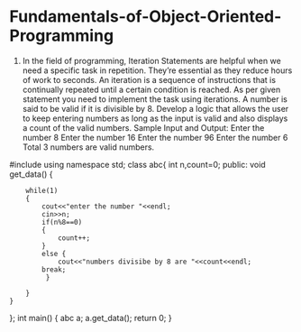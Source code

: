 # Fundamentals-of-Object-Oriented-Programming
1.	In the field of programming, Iteration Statements are helpful when we need a specific task in repetition. They’re essential as they reduce hours of work to seconds. An iteration is a sequence of instructions that is continually repeated until a certain condition is reached. As per given statement you need to implement the task using iterations. 
A number is said to be valid if it is divisible by 8. Develop a logic that allows the user to keep entering numbers as long as the input is valid and also displays a count of the valid numbers. 
Sample Input and Output:
Enter the number
8
Enter the number
16
Enter the number
96
Enter the number
6
Total 3 numbers are valid numbers. 



#include<iostream>
using namespace std;
class abc{
    int n,count=0;
    public:
    void get_data()
    {
        
        while(1)
        {
            cout<<"enter the number "<<endl;
            cin>>n;
            if(n%8==0)
            {
                count++;
            }
            else {
                cout<<"numbers divisibe by 8 are "<<count<<endl;
            break;
             }
           
        }
    }

};
int main()
{
    abc a;
    a.get_data();
    return 0;
}

